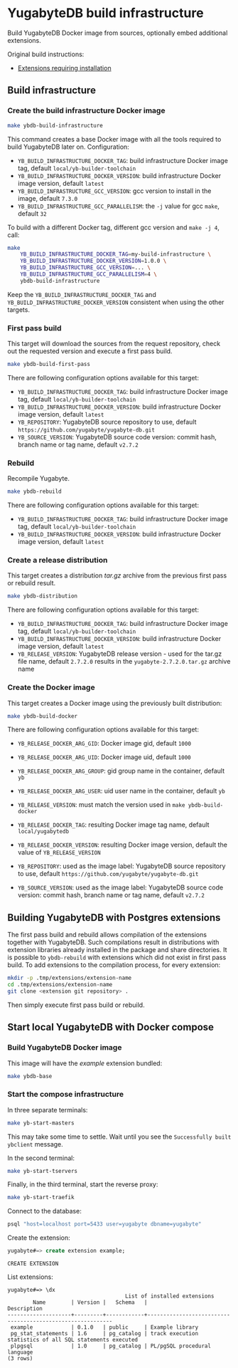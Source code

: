 # YugabyteDB build infrastructure

Build YugabyteDB Docker image from sources, optionally embed additional extensions.

Original build instructions:

- [Extensions requiring installation](https://docs.yugabyte.com/latest/api/ysql/extensions/#extensions-requiring-installation)

## Build infrastructure

### Create the build infrastructure Docker image

```sh
make ybdb-build-infrastructure
```

This command creates a base Docker image with all the tools required to build YugabyteDB later on. Configuration:

- `YB_BUILD_INFRASTRUCTURE_DOCKER_TAG`: build infrastructure Docker image tag, default `local/yb-builder-toolchain`
- `YB_BUILD_INFRASTRUCTURE_DOCKER_VERSION`: build infrastructure Docker image version, default `latest`
- `YB_BUILD_INFRASTRUCTURE_GCC_VERSION`: gcc version to install in the image, default `7.3.0`
- `YB_BUILD_INFRASTRUCTURE_GCC_PARALLELISM`: the `-j` value for gcc `make`, default `32`

To build with a different Docker tag, different gcc version and `make -j 4`, call:

```sh
make
    YB_BUILD_INFRASTRUCTURE_DOCKER_TAG=my-build-infrastructure \
    YB_BUILD_INFRASTRUCTURE_DOCKER_VERSION=1.0.0 \
    YB_BUILD_INFRASTRUCTURE_GCC_VERSION=... \
    YB_BUILD_INFRASTRUCTURE_GCC_PARALLELISM=4 \
    ybdb-build-infrastructure
```

Keep the `YB_BUILD_INFRASTRUCTURE_DOCKER_TAG` and `YB_BUILD_INFRASTRUCTURE_DOCKER_VERSION` consistent when using the other targets.

### First pass build

This target will download the sources from the request repository, check out the requested version and execute a first pass build.

```sh
make ybdb-build-first-pass
```

There are following configuration options available for this target:

- `YB_BUILD_INFRASTRUCTURE_DOCKER_TAG`: build infrastructure Docker image tag, default `local/yb-builder-toolchain`
- `YB_BUILD_INFRASTRUCTURE_DOCKER_VERSION`: build infrastructure Docker image version, default `latest`
- `YB_REPOSITORY`: YugabyteDB source repository to use, default `https://github.com/yugabyte/yugabyte-db.git`
- `YB_SOURCE_VERSION`: YugabyteDB source code version: commit hash, branch name or tag name, default `v2.7.2`

### Rebuild

Recompile Yugabyte.

```sh
make ybdb-rebuild
```

There are following configuration options available for this target:

- `YB_BUILD_INFRASTRUCTURE_DOCKER_TAG`: build infrastructure Docker image tag, default `local/yb-builder-toolchain`
- `YB_BUILD_INFRASTRUCTURE_DOCKER_VERSION`: build infrastructure Docker image version, default `latest`

### Create a release distribution

This target creates a distribution _tar.gz_ archive from the previous first pass or rebuild result.

```sh
make ybdb-distribution
```

There are following configuration options available for this target:

- `YB_BUILD_INFRASTRUCTURE_DOCKER_TAG`: build infrastructure Docker image tag, default `local/yb-builder-toolchain`
- `YB_BUILD_INFRASTRUCTURE_DOCKER_VERSION`: build infrastructure Docker image version, default `latest`
- `YB_RELEASE_VERSION`: YugabyteDB release version - used for the tar.gz file name, default `2.7.2.0` results in the `yugabyte-2.7.2.0.tar.gz` archive name

### Create the Docker image

This target creates a Docker image using the previously built distribution:

```sh
make ybdb-build-docker
```

There are following configuration options available for this target:

- `YB_RELEASE_DOCKER_ARG_GID`: Docker image gid, default `1000`
- `YB_RELEASE_DOCKER_ARG_UID`: Docker image uid, default `1000`
- `YB_RELEASE_DOCKER_ARG_GROUP`: gid group name in the container, default `yb`
- `YB_RELEASE_DOCKER_ARG_USER`: uid user name in the container, default `yb`
- `YB_RELEASE_VERSION`: must match the version used in `make ybdb-build-docker`
- `YB_RELEASE_DOCKER_TAG`: resulting Docker image tag name, default `local/yugabytedb`
- `YB_RELEASE_DOCKER_VERSION`: resulting Docker image version, default the value of `YB_RELEASE_VERSION`

- `YB_REPOSITORY`: used as the image label: YugabyteDB source repository to use, default `https://github.com/yugabyte/yugabyte-db.git`
- `YB_SOURCE_VERSION`: used as the image label: YugabyteDB source code version: commit hash, branch name or tag name, default `v2.7.2`

## Building YugabyteDB with Postgres extensions

The first pass build and rebuild allows compilation of the extensions together with YugabyteDB. Such compilations result in distributions with extension libraries already installed in the package and share directories. It is possible to `ybdb-rebuild` with extensions which did not exist in first pass build. To add extensions to the compilation process, for every extension:

```sh
mkdir -p .tmp/extensions/extension-name
cd .tmp/extensions/extension-name
git clone <extension git repository> .
```

Then simply execute first pass build or rebuild.

## Start local YugabyteDB with Docker compose

### Build YugabyteDB Docker image

This image will have the _example_ extension bundled:

```sh
make ybdb-base
```

### Start the compose infrastructure

In three separate terminals:

```sh
make yb-start-masters
```

This may take some time to settle. Wait until you see the `Successfully built ybclient` message.

In the second terminal:

```sh
make yb-start-tservers
```

Finally, in the third terminal, start the reverse proxy:

```sh
make yb-start-traefik
```

Connect to the database:

```sh
psql "host=localhost port=5433 user=yugabyte dbname=yugabyte"
```

Create the extension:

```sql
yugabyte#=> create extension example;
```
```
CREATE EXTENSION
```

List extensions:

```
yugabyte#=> \dx
                                     List of installed extensions
        Name        | Version |   Schema   |                        Description
--------------------+---------+------------+-----------------------------------------------------------
 example            | 0.1.0   | public     | Example library
 pg_stat_statements | 1.6     | pg_catalog | track execution statistics of all SQL statements executed
 plpgsql            | 1.0     | pg_catalog | PL/pgSQL procedural language
(3 rows)

```